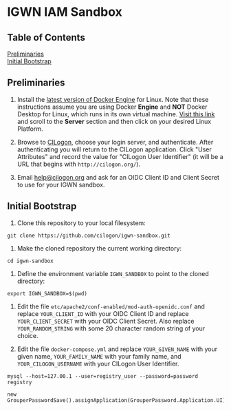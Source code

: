 # IGWN IAM Sandbox

## Table of Contents
[Preliminaries](#preliminaries)  
[Initial Bootstrap](#bootstrap)  

<a name="preliminaries"></a>
## Preliminaries

1. Install the [latest version of Docker Engine](https://docs.docker.com/engine/install/) 
for Linux. Note that these instructions assume you are using Docker **Engine** and
**NOT** Docker Desktop for Linux, which runs in its own virtual machine.
[Visit this link](https://docs.docker.com/engine/install/) and scroll to the **Server** section
and then click on your desired Linux Platform.

1. Browse to [CILogon](https://cilogon.org), choose your login server, and authenticate.
After authenticating you will return to the CILogon application. Click "User Attributes" and
record the value for "CILogon User Identifier" (it will be a URL that begins with `http://cilogon.org/`). 

1. Email [help@cilogon.org](mailto:help@cilogon.org) and ask for an OIDC Client ID and Client Secret
to use for your IGWN sandbox.

<a name="bootstrap"></a>
## Initial Bootstrap

1. Clone this repository to your local filesystem:

```
git clone https://github.com/cilogon/igwn-sandbox.git
```

1. Make the cloned repository the current working directory:

```
cd igwn-sandbox
```

1. Define the environment variable `IGWN_SANDBOX` to point to the 
cloned directory:

```
export IGWN_SANDBOX=$(pwd)
```

1. Edit the file `etc/apache2/conf-enabled/mod-auth-openidc.conf` and replace `YOUR_CLIENT_ID` with your OIDC Client
   ID and replace `YOUR_CLIENT_SECRET` with your OIDC Client Secret. Also replace `YOUR_RANDOM_STRING` with some 20
   character random string of your choice.

1. Edit the file `docker-compose.yml` and replace `YOUR_GIVEN_NAME` with your given name, `YOUR_FAMILY_NAME` with
   your family name, and `YOUR_CILOGON_USERNAME` with your CILogon User Identifier.


```
mysql --host=127.00.1 --user=registry_user --password=password registry
```


```
new GrouperPasswordSave().assignApplication(GrouperPassword.Application.UI).assignUsername("GrouperSystem").assignPassword("password").save();
```


